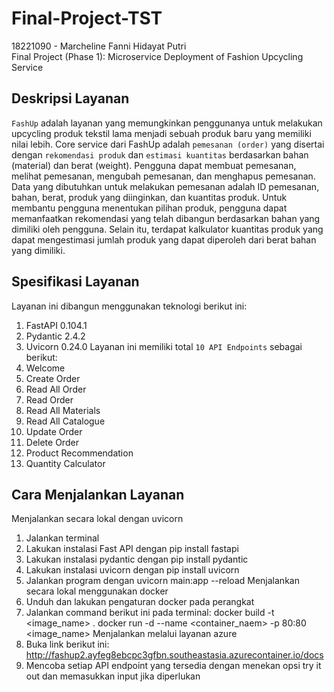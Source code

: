 # Final-Project-TST
18221090 - Marcheline Fanni Hidayat Putri <br>
Final Project (Phase 1): Microservice Deployment of Fashion Upcycling Service
<br>
## Deskripsi Layanan
`FashUp` adalah layanan yang memungkinkan penggunanya untuk melakukan upcycling produk tekstil lama menjadi sebuah produk baru yang memiliki nilai lebih. Core service dari FashUp adalah `pemesanan (order)` yang disertai dengan `rekomendasi produk` dan `estimasi kuantitas` berdasarkan bahan (material) dan berat (weight). Pengguna dapat membuat pemesanan, melihat pemesanan, mengubah pemesanan, dan menghapus pemesanan. Data yang dibutuhkan untuk melakukan pemesanan adalah ID pemesanan, bahan, berat, produk yang diinginkan, dan kuantitas produk. Untuk membantu pengguna menentukan pilihan produk, pengguna dapat memanfaatkan rekomendasi yang telah dibangun berdasarkan bahan yang dimiliki oleh pengguna. Selain itu, terdapat kalkulator kuantitas produk yang dapat mengestimasi jumlah produk yang dapat diperoleh dari berat bahan yang dimiliki. 
<br>
## Spesifikasi Layanan
Layanan ini dibangun menggunakan teknologi berikut ini:
1. FastAPI 0.104.1
2. Pydantic 2.4.2
3. Uvicorn 0.24.0
Layanan ini memiliki total `10 API Endpoints` sebagai berikut:
1. Welcome 
2. Create Order
3. Read All Order
4. Read Order
5. Read All Materials
6. Read All Catalogue
7. Update Order
8. Delete Order
9. Product Recommendation
10. Quantity Calculator    
## Cara Menjalankan Layanan
Menjalankan secara lokal dengan uvicorn
1. Jalankan terminal
2. Lakukan instalasi Fast API dengan pip install fastapi
3. Lakukan instalasi pydantic dengan pip install pydantic
4. Lakukan instalasi uvicorn dengan pip install uvicorn
5. Jalankan program dengan uvicorn main:app --reload
Menjalankan secara lokal menggunakan docker
1. Unduh dan lakukan pengaturan docker pada perangkat
2. Jalankan command berikut ini pada terminal:
   docker build -t <image_name> .
   docker run -d --name <container_naem> -p 80:80 <image_name>
Menjalankan melalui layanan azure
1. Buka link berikut ini: http://fashup2.ayfeg8ebcpc3gfbn.southeastasia.azurecontainer.io/docs
2. Mencoba setiap API endpoint yang tersedia dengan menekan opsi try it out dan memasukkan input jika diperlukan

